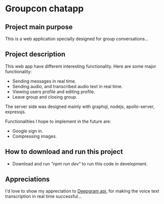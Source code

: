 # Groupcon chatapp

## Project main purpose

This is a web application specially designed for group conversations...

## Project description

This web app have different interesting functionality. Here are some major functionality:

- Sending messages in real time.
- Sending audio, and transcribed audio text in real time.
- Viewing users profile and editing profile.
- Leave group and closing group.

The server side was designed mainly with graphql, nodejs, apollo-server, expressjs.

Functionalities I hope to implement in the future are:

- Google sign in.
- Compressing images.

## How to download and run this project

- Download and run *"npm run dev"* to run this code in development.

## Appreciations

I'd love to show my appreciation to [Deepgram api](https://developers.deepgram.com/), for making the voice text transcription in real time successful...
